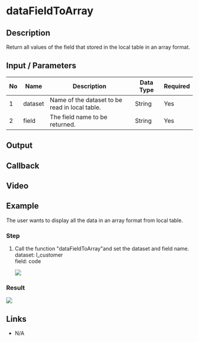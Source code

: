﻿# dataFieldToArray

## Description

Return all values of the field that stored in the local table in an array format.

## Input / Parameters

| No | Name | Description | Data Type | Required |
| ------ | ------ | ------ |------ | ------ |
| 1 | dataset | Name of the dataset to be read in local table. | String | Yes  |
| 2 | field | The field name to be returned. | String | Yes  |

## Output

## Callback

## Video

## Example

The user wants to display all the data in an array format from local table.

### Step

1. Call the function "dataFieldToArray"and set the dataset and field name.
   <br>
   dataset: l_customer<br>
   field: code<br>
   
    ![](../../../../document/function/Dataset/dataFieldToArray/dataFieldToArray-step-1.png?raw=true)
   
  
### Result

 ![](../../../../document/function/Dataset/dataFieldToArray/dataFieldToArray-result-1.png?raw=true)

## Links

- N/A